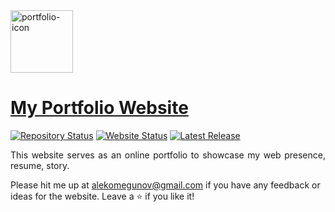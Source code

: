 <img src="https://image.flaticon.com/icons/svg/168/168774.svg" width = "100px" height = "100px" alt="portfolio-icon">

# <a href="https://fishand4ips.github.io/me.github.io/" target="_blank">My Portfolio Website</a>

[![Repository Status](https://img.shields.io/badge/Repository%20Status-Maintained-dark%20green.svg)](https://github.com/fishand4ips/me.github.io)
[![Website Status](https://img.shields.io/badge/Website%20Status-Online-green)](https://fishand4ips.github.io/me.github.io/)
[![Latest Release](https://img.shields.io/badge/Latest%20Release-29%20August%202020-yellow.svg)](https://github.com/fishand4ips/me.github.io/commits/master)

<p align="justify">This website serves as an online portfolio to showcase my web presence, resume, story.</p>

Please hit me up at <a href ="alekomegunov@gmail.com">alekomegunov@gmail.com</a> if you have any feedback or ideas for the website.
Leave a :star: if you like it!

